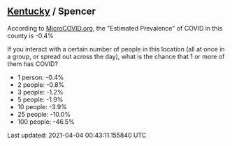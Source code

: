 
## [Kentucky](/united-states/kentucky) / Spencer

According to [MicroCOVID.org](http://microcovid.org),
the "Estimated Prevalence" of COVID in this county is -0.4%

If you interact with a certain number of people in this location
(all at once in a group, or spread out across the day), what is the chance that
1 or more of them has COVID?

- 1 person: -0.4%
- 2 people: -0.8%
- 3 people: -1.2%
- 5 people: -1.9%
- 10 people: -3.9%
- 25 people: -10.0%
- 100 people: -46.5%

Last updated: 2021-04-04 00:43:11.155840 UTC
